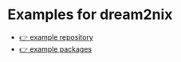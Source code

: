 # Examples for dream2nix

- [👉 example repository](https://github.com/nix-community/dream2nix/tree/main/examples/dream2nix-repo)
- [👉 example packages](https://github.com/nix-community/dream2nix/tree/main/examples)
